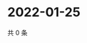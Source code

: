 # 2022-01-25

共 0 条

<!-- BEGIN WEIBO -->
<!-- 最后更新时间 Tue Jan 25 2022 07:11:04 GMT+0800 (China Standard Time) -->

<!-- END WEIBO -->
